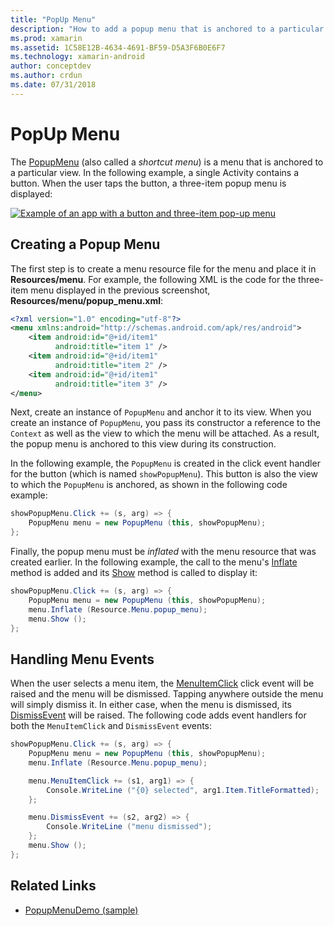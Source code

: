 ```yaml
---
title: "PopUp Menu"
description: "How to add a popup menu that is anchored to a particular view."
ms.prod: xamarin
ms.assetid: 1C58E12B-4634-4691-BF59-D5A3F6B0E6F7
ms.technology: xamarin-android
author: conceptdev
ms.author: crdun
ms.date: 07/31/2018
---
```


# PopUp Menu

The [PopupMenu](https://developer.xamarin.com/api/type/Android.Widget.PopupMenu/)
(also called a _shortcut menu_) is a menu that is anchored to a
particular view. In the following example, a single Activity contains a
button. When the user taps the button, a three-item popup menu is
displayed:

[![Example of an app with a button and three-item pop-up menu](popup-menu-images/01-app-example-sml.png)](popup-menu-images/01-app-example.png#lightbox)


## Creating a Popup Menu

The first step is to create a menu resource file for the menu and place
it in **Resources/menu**. For example, the following XML is the code
for the three-item menu displayed in the previous screenshot,
**Resources/menu/popup_menu.xml**:

```xml
<?xml version="1.0" encoding="utf-8"?>
<menu xmlns:android="http://schemas.android.com/apk/res/android">
    <item android:id="@+id/item1"
          android:title="item 1" />
    <item android:id="@+id/item1"
          android:title="item 2" />
    <item android:id="@+id/item1"
          android:title="item 3" />
</menu>
```

Next, create an instance of `PopupMenu` and anchor it to its view. When
you create an instance of `PopupMenu`, you pass its constructor a
reference to the `Context` as well as the view to which the menu will
be attached. As a result, the popup menu is anchored to this view
during its construction.

In the following example, the `PopupMenu` is created in the click event
handler for the button (which is named `showPopupMenu`). This button is
also the view to which the `PopupMenu` is anchored, as shown in the
following code example:

```csharp
showPopupMenu.Click += (s, arg) => {
    PopupMenu menu = new PopupMenu (this, showPopupMenu);
};
```

Finally, the popup menu must be *inflated* with the menu resource that
was created earlier. In the following example, the call to the menu's
[Inflate](https://developer.xamarin.com/api/member/Android.Views.LayoutInflater.Inflate/p/System.Int32/Android.Views.ViewGroup/)
method is added and its
[Show](https://developer.xamarin.com/api/member/Android.Widget.PopupMenu.Show%28%29/)
method is called to display it:

```csharp
showPopupMenu.Click += (s, arg) => {
    PopupMenu menu = new PopupMenu (this, showPopupMenu);
    menu.Inflate (Resource.Menu.popup_menu);
    menu.Show ();
};
```


## Handling Menu Events

When the user selects a menu item, the
[MenuItemClick](https://developer.xamarin.com/api/event/Android.Widget.PopupMenu.MenuItemClick/)
click event will be raised and the menu will be dismissed. Tapping
anywhere outside the menu will simply dismiss it. In either case, when
the menu is dismissed, its
[DismissEvent](https://developer.xamarin.com/api/member/Android.Widget.PopupMenu.Dismiss%28%29/)
will be raised. The following code adds event handlers for both the
`MenuItemClick` and `DismissEvent` events:

```csharp
showPopupMenu.Click += (s, arg) => {
    PopupMenu menu = new PopupMenu (this, showPopupMenu);
    menu.Inflate (Resource.Menu.popup_menu);

    menu.MenuItemClick += (s1, arg1) => {
        Console.WriteLine ("{0} selected", arg1.Item.TitleFormatted);
    };

    menu.DismissEvent += (s2, arg2) => {
        Console.WriteLine ("menu dismissed");
    };
    menu.Show ();
};
```



## Related Links

- [PopupMenuDemo (sample)](https://developer.xamarin.com/samples/monodroid/PopupMenuDemo/)
